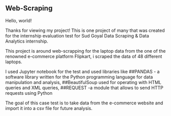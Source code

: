 ## Web-Scraping
Hello, world!

Thanks for viewing my project! 
This is one project of many that was created for the internship evaluation test for Sud Goyal Data Scraping & Data Analytics internship.


This project is around web-scrapping for the laptop data from the one of the renowned e-commerce platform Flipkart, i scraped the data of 48 different laptops.

I used Jupyter notebook for the test and used libraries like ##PANDAS -  a software library written for the Python programming language for data manipulation and analysis, 
##BeautifulSoup used for operating with HTML queries and XML queries,
##REQUEST -a module that allows to send HTTP requests using Python

The goal of this case test is to take data from the e-commerce website and import it into a csv file for future analysis.

